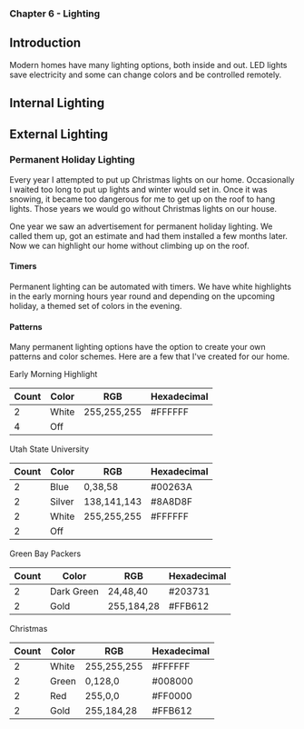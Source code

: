 ### Chapter 6 - Lighting

## Introduction

Modern homes have many lighting options, both inside and out. LED lights save electricity and some can change colors and be controlled remotely.

## Internal Lighting

## External Lighting

### Permanent Holiday Lighting

Every year I attempted to put up Christmas lights on our home. Occasionally I waited too long to put up lights and winter would set in. Once it was snowing, it became too dangerous for me to get up on the roof to hang lights. Those years we would go without Christmas lights on our house.

One year we saw an advertisement for permanent holiday lighting. We called them up, got an estimate and had them installed a few months later. Now we can highlight our home without climbing up on the roof.

#### Timers

Permanent lighting can be automated with timers. We have white highlights in the early morning hours year round and depending on the upcoming holiday, a themed set of colors in the evening.

#### Patterns

Many permanent lighting options have the option to create your own patterns and color schemes. Here are a few that I've created for our home.

Early Morning Highlight

|Count|Color|RGB|Hexadecimal|
|---|---|---|---|
|2|White|255,255,255|#FFFFFF|
|4|Off|||

Utah State University

|Count|Color|RGB|Hexadecimal|
|---|---|---|---|
|2|Blue|0,38,58|#00263A|
|2|Silver|138,141,143|#8A8D8F|
|2|White|255,255,255|#FFFFFF|
|2|Off|||

Green Bay Packers

|Count|Color|RGB|Hexadecimal|
|---|---|---|---|
|2|Dark Green|24,48,40|#203731|
|2|Gold|255,184,28|#FFB612|

Christmas

|Count|Color|RGB|Hexadecimal|
|---|---|---|---|
|2|White|255,255,255|#FFFFFF|
|2|Green|0,128,0|#008000|
|2|Red|255,0,0|#FF0000|
|2|Gold|255,184,28|#FFB612|


